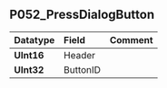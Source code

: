 ## P052\_PressDialogButton ##
| **Datatype** | **Field** | **Comment** |
|:-------------|:----------|:------------|
| **UInt16** | Header |  |
| **UInt32** | ButtonID |  |
